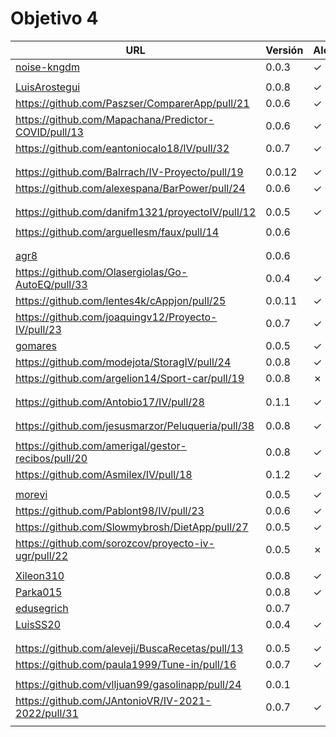 # Objetivo 4


| URL                                        | Versión | Alcanzado |
|--------------------------------------------|---------|-----------|
| [noise-kngdm](https://github.com/noise-kngdm/music-matcher/pull/22) | 0.0.3 | ✓ |
| <!-- Enlace de Esturillo98 --> | | |
| [LuisArostegui](https://github.com/LuisArostegui/MyWallet/pull/30) | 0.0.8 |✓ |
| https://github.com/Paszser/ComparerApp/pull/21 | 0.0.6 | ✓ |
| https://github.com/Mapachana/Predictor-COVID/pull/13 | 0.0.6 | ✓ |
| https://github.com/eantoniocalo18/IV/pull/32 | 0.0.7 | ✓ |
| <!-- Enlace de NachoCarher --> | | |
| <!-- Enlace de C L A --> | | |
| https://github.com/Balrrach/IV-Proyecto/pull/19 | 0.0.12 |✓ |
| https://github.com/alexespana/BarPower/pull/24 | 0.0.6 | ✓ |
| <!-- Enlace de Javierexmar --> | | |
| <!-- Enlace de MarinoFajardo --> | | |
| https://github.com/danifm1321/proyectoIV/pull/12 | 0.0.5 |✓ |
| <!-- Enlace de josevilchez247 --> | | |
| https://github.com/arguellesm/faux/pull/14 | 0.0.6 | |
| <!-- Enlace de DFolchA --> | | |
| <!-- Enlace de JaimeGM96 --> | | |
| [agr8](https://github.com/agr8/Planner-IV/pull/23) | 0.0.6 | |
| https://github.com/Olasergiolas/Go-AutoEQ/pull/33 | 0.0.4 | ✓ |
| https://github.com/lentes4k/cAppjon/pull/25 | 0.0.11 | ✓ |
| https://github.com/joaquingv12/Proyecto-IV/pull/23 | 0.0.7 | ✓ |
| [gomares](https://github.com/gomares/More-mangas/pull/30)|0.0.5|✓ |
| https://github.com/modejota/StoragIV/pull/24 | 0.0.8 | ✓ |
| https://github.com/argelion14/Sport-car/pull/19 |0.0.8| ✗ |
| <!-- Enlace de juanmihdz --> | | |
| <!-- Enlace de venrra --> | | |
| https://github.com/Antobio17/IV/pull/28 | 0.1.1 | ✓ |
| <!-- Enlace de manujurado1 --> | | |
| <!-- Enlace de migueorg --> | | |
| https://github.com/jesusmarzor/Peluqueria/pull/38 | 0.0.8 |✓ |
| <!-- Enlace de francisco3207 --> | | |
| https://github.com/amerigal/gestor-recibos/pull/20 | 0.0.8 |✓ |
| https://github.com/Asmilex/IV/pull/18 | 0.1.2 | ✓ |
| <!-- Enlace de ismaelmontesinos --> | | |
| [morevi](https://github.com/morevi/jobcontrol/pull/54) | 0.0.5 | ✓ |
| https://github.com/Pablont98/IV/pull/23 | 0.0.6 | ✓ |
| https://github.com/Slowmybrosh/DietApp/pull/27 | 0.0.5 | ✓ |
| https://github.com/sorozcov/proyecto-iv-ugr/pull/22 | 0.0.5 | ✗ |
| <!-- Enlace de jlortega00 --> | | |
| [Xileon310](https://github.com/Xileon310/GoParty/pull/33) | 0.0.8 | ✓ |
| [Parka015](https://github.com/Parka015/SerieMotion-IV/pull/14)| 0.0.8 |✓ |
| [edusegrich](https://github.com/edusegrich/OpoTests/pull/31) | 0.0.7 | |
| [LuisSS20](https://github.com/LuisSS20/DontWait/pull/17) | 0.0.4 | ✓ |
| <!-- Enlace de juanfran00 --> | | |
| <!-- Enlace de Albertotc99 --> | | |
| https://github.com/aleveji/BuscaRecetas/pull/13 | 0.0.5 | ✓ |
| https://github.com/paula1999/Tune-in/pull/16 | 0.0.7 | ✓ |
| <!-- Enlace de xCyal --> | | |
| https://github.com/vlljuan99/gasolinapp/pull/24 | 0.0.1 | |
| https://github.com/JAntonioVR/IV-2021-2022/pull/31 | 0.0.7 | ✓ |
| <!-- Enlace de pablozafra97 --> | | |

